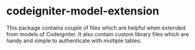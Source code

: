 # codeigniter-model-extension
This package contains couple of files which are helpful when extended from models of Codeigniter. It also contain custom library files which are handy and simple to authenticate with multiple tables.
